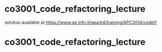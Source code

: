 # co3001_code_refactoring_lecture
solution available at https://www.ge.infn.it/geant4/training/APC2014/code1/
# co3001_code_refactoring_lecture

